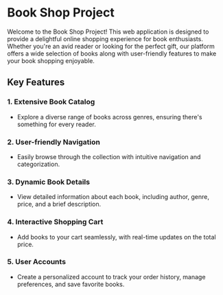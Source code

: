 # Book Shop Project

Welcome to the Book Shop Project! This web application is designed to provide a delightful online shopping experience for book enthusiasts. Whether you're an avid reader or looking for the perfect gift, our platform offers a wide selection of books along with user-friendly features to make your book shopping enjoyable.

## Key Features

### 1. **Extensive Book Catalog**
   - Explore a diverse range of books across genres, ensuring there's something for every reader.

### 2. **User-friendly Navigation**
   - Easily browse through the collection with intuitive navigation and categorization.

### 3. **Dynamic Book Details**
   - View detailed information about each book, including author, genre, price, and a brief description.

### 4. **Interactive Shopping Cart**
   - Add books to your cart seamlessly, with real-time updates on the total price.

### 5. **User Accounts**
   - Create a personalized account to track your order history, manage preferences, and save favorite books.

